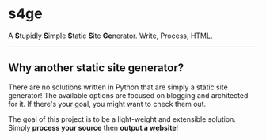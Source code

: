 # s4ge

A **S**tupidly **S**imple **S**tatic **S**ite **Ge**nerator. Write, Process, HTML.

---

## Why another static site generator?

There are no solutions written in Python that are simply a static site generator! The available options are focused on blogging and architected for it. If there's your goal, you might want to check them out.

The goal of this project is to be a light-weight and extensible solution. Simply **process your source** then **output a website**!
